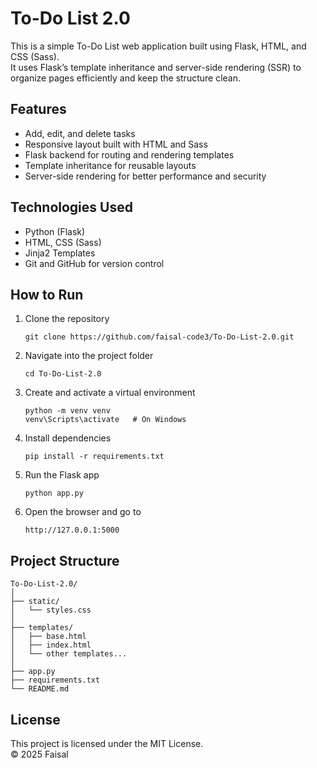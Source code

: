 # To-Do List 2.0

This is a simple To-Do List web application built using Flask, HTML, and CSS (Sass).  
It uses Flask’s template inheritance and server-side rendering (SSR) to organize pages efficiently and keep the structure clean.

## Features
- Add, edit, and delete tasks  
- Responsive layout built with HTML and Sass  
- Flask backend for routing and rendering templates  
- Template inheritance for reusable layouts  
- Server-side rendering for better performance and security  

## Technologies Used
- Python (Flask)
- HTML, CSS (Sass)
- Jinja2 Templates
- Git and GitHub for version control

## How to Run
1. Clone the repository  
   ```
   git clone https://github.com/faisal-code3/To-Do-List-2.0.git
   ```

2. Navigate into the project folder  
   ```
   cd To-Do-List-2.0
   ```

3. Create and activate a virtual environment  
   ```
   python -m venv venv
   venv\Scripts\activate   # On Windows
   ```

4. Install dependencies  
   ```
   pip install -r requirements.txt
   ```

5. Run the Flask app  
   ```
   python app.py
   ```

6. Open the browser and go to  
   ```
   http://127.0.0.1:5000
   ```

## Project Structure
```
To-Do-List-2.0/
│
├── static/
│   └── styles.css
│
├── templates/
│   ├── base.html
│   ├── index.html
│   └── other templates...
│
├── app.py
├── requirements.txt
└── README.md
```

## License
This project is licensed under the MIT License.  
© 2025 Faisal
